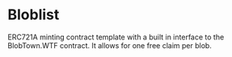 # Bloblist

ERC721A minting contract template with a built in interface to the BlobTown.WTF contract. It allows for one free claim per blob.
